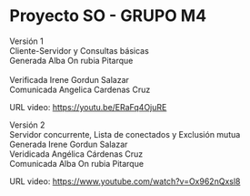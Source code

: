 # Proyecto SO - GRUPO M4

Versión 1 <br />
Cliente-Servidor y Consultas básicas <br />
Generada Alba On rubia Pitarque <br />  
Verificada Irene Gordun Salazar <br />
Comunicada Angelica Cardenas Cruz <br />

URL video: https://youtu.be/ERaFq4OjuRE <br />

Versión 2<br />
Servidor concurrente, Lista de conectados y Exclusión mutua <br />
Generada Irene Gordun Salazar <br />
Veridicada Angélica Cárdenas Cruz  <br />
Comunicada Alba On rubia Pitarque  <br />

URL video: https://www.youtube.com/watch?v=Ox962nQxsl8  <br />
